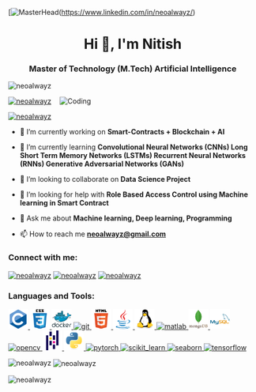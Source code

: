 [![MasterHead](https://images.squarespace-cdn.com/content/v1/5feb53185d3dab691b47361b/1609930650139-9NRI63XUJ29Y7E9LEA9G/12eca-machine-learning.gif)(https://www.linkedin.com/in/neoalwayz/)

<h1 align="center">Hi 👋, I'm Nitish</h1>
<h3 align="center">Master of Technology (M.Tech) Artificial Intelligence</h3>

<p align="left"> <img src="https://komarev.com/ghpvc/?username=neoalwayz&label=Profile%20views&color=0e75b6&style=flat" alt="neoalwayz" /> </p>
<img align="right" alt="Coding" width="400" src="https://www.google.com/url?sa=i&url=https%3A%2F%2Fwww.pinterest.com%2Fpin%2F567523990538356835%2F&psig=AOvVaw1MAGKhMw8FiLDpeFYn-mKP&ust=1669501849627000&source=images&cd=vfe&ved=0CBAQjRxqFwoTCKj075exyvsCFQAAAAAdAAAAABAd">

<p align="left"> <a href="https://github.com/ryo-ma/github-profile-trophy"><img src="https://github-profile-trophy.vercel.app/?username=neoalwayz" alt="neoalwayz" /></a> </p>

<p align="left"> <a href="https://twitter.com/neoalwayz" target="blank"><img src="https://img.shields.io/twitter/follow/neoalwayz?logo=twitter&style=for-the-badge" alt="neoalwayz" /></a> </p>

- 🔭 I’m currently working on **Smart-Contracts + Blockchain + AI**

- 🌱 I’m currently learning **Convolutional Neural Networks (CNNs) Long Short Term Memory Networks (LSTMs) Recurrent Neural Networks (RNNs) Generative Adversarial Networks (GANs)**

- 👯 I’m looking to collaborate on **Data Science Project**

- 🤝 I’m looking for help with **Role Based Access Control using Machine learning in Smart Contract**

- 💬 Ask me about **Machine learning, Deep learning, Programming**

- 📫 How to reach me **neoalwayz@gmail.com**

<h3 align="left">Connect with me:</h3>
<p align="left">
<a href="https://twitter.com/neoalwayz" target="blank"><img align="center" src="https://raw.githubusercontent.com/rahuldkjain/github-profile-readme-generator/master/src/images/icons/Social/twitter.svg" alt="neoalwayz" height="30" width="40" /></a>
<a href="https://linkedin.com/in/neoalwayz" target="blank"><img align="center" src="https://raw.githubusercontent.com/rahuldkjain/github-profile-readme-generator/master/src/images/icons/Social/linked-in-alt.svg" alt="neoalwayz" height="30" width="40" /></a>
<a href="https://www.hackerrank.com/neoalwayz" target="blank"><img align="center" src="https://raw.githubusercontent.com/rahuldkjain/github-profile-readme-generator/master/src/images/icons/Social/hackerrank.svg" alt="neoalwayz" height="30" width="40" /></a>
</p>

<h3 align="left">Languages and Tools:</h3>
<p align="left"> <a href="https://www.cprogramming.com/" target="_blank" rel="noreferrer"> <img src="https://raw.githubusercontent.com/devicons/devicon/master/icons/c/c-original.svg" alt="c" width="40" height="40"/> </a> <a href="https://www.w3schools.com/css/" target="_blank" rel="noreferrer"> <img src="https://raw.githubusercontent.com/devicons/devicon/master/icons/css3/css3-original-wordmark.svg" alt="css3" width="40" height="40"/> </a> <a href="https://www.docker.com/" target="_blank" rel="noreferrer"> <img src="https://raw.githubusercontent.com/devicons/devicon/master/icons/docker/docker-original-wordmark.svg" alt="docker" width="40" height="40"/> </a> <a href="https://git-scm.com/" target="_blank" rel="noreferrer"> <img src="https://www.vectorlogo.zone/logos/git-scm/git-scm-icon.svg" alt="git" width="40" height="40"/> </a> <a href="https://www.w3.org/html/" target="_blank" rel="noreferrer"> <img src="https://raw.githubusercontent.com/devicons/devicon/master/icons/html5/html5-original-wordmark.svg" alt="html5" width="40" height="40"/> </a> <a href="https://www.java.com" target="_blank" rel="noreferrer"> <img src="https://raw.githubusercontent.com/devicons/devicon/master/icons/java/java-original.svg" alt="java" width="40" height="40"/> </a> <a href="https://www.linux.org/" target="_blank" rel="noreferrer"> <img src="https://raw.githubusercontent.com/devicons/devicon/master/icons/linux/linux-original.svg" alt="linux" width="40" height="40"/> </a> <a href="https://www.mathworks.com/" target="_blank" rel="noreferrer"> <img src="https://upload.wikimedia.org/wikipedia/commons/2/21/Matlab_Logo.png" alt="matlab" width="40" height="40"/> </a> <a href="https://www.mongodb.com/" target="_blank" rel="noreferrer"> <img src="https://raw.githubusercontent.com/devicons/devicon/master/icons/mongodb/mongodb-original-wordmark.svg" alt="mongodb" width="40" height="40"/> </a> <a href="https://www.mysql.com/" target="_blank" rel="noreferrer"> <img src="https://raw.githubusercontent.com/devicons/devicon/master/icons/mysql/mysql-original-wordmark.svg" alt="mysql" width="40" height="40"/> </a> <a href="https://opencv.org/" target="_blank" rel="noreferrer"> <img src="https://www.vectorlogo.zone/logos/opencv/opencv-icon.svg" alt="opencv" width="40" height="40"/> </a> <a href="https://pandas.pydata.org/" target="_blank" rel="noreferrer"> <img src="https://raw.githubusercontent.com/devicons/devicon/2ae2a900d2f041da66e950e4d48052658d850630/icons/pandas/pandas-original.svg" alt="pandas" width="40" height="40"/> </a> <a href="https://www.python.org" target="_blank" rel="noreferrer"> <img src="https://raw.githubusercontent.com/devicons/devicon/master/icons/python/python-original.svg" alt="python" width="40" height="40"/> </a> <a href="https://pytorch.org/" target="_blank" rel="noreferrer"> <img src="https://www.vectorlogo.zone/logos/pytorch/pytorch-icon.svg" alt="pytorch" width="40" height="40"/> </a> <a href="https://scikit-learn.org/" target="_blank" rel="noreferrer"> <img src="https://upload.wikimedia.org/wikipedia/commons/0/05/Scikit_learn_logo_small.svg" alt="scikit_learn" width="40" height="40"/> </a> <a href="https://seaborn.pydata.org/" target="_blank" rel="noreferrer"> <img src="https://seaborn.pydata.org/_images/logo-mark-lightbg.svg" alt="seaborn" width="40" height="40"/> </a> <a href="https://www.tensorflow.org" target="_blank" rel="noreferrer"> <img src="https://www.vectorlogo.zone/logos/tensorflow/tensorflow-icon.svg" alt="tensorflow" width="40" height="40"/> </a> </p>

<p><img align="left" src="https://github-readme-stats.vercel.app/api/top-langs?username=neoalwayz&show_icons=true&locale=en&layout=compact" alt="neoalwayz" /></p>

<p>&nbsp;<img align="center" src="https://github-readme-stats.vercel.app/api?username=neoalwayz&show_icons=true&locale=en" alt="neoalwayz" /></p>

<p><img align="center" src="https://github-readme-streak-stats.herokuapp.com/?user=neoalwayz&" alt="neoalwayz" /></p>

